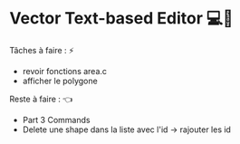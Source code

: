 # Vector Text-based Editor 💻💢

Tâches à faire : ⚡
- revoir fonctions area.c
- afficher le polygone

Reste à faire : 👈

- Part 3 Commands 
- Delete une shape dans la liste avec l'id -> rajouter les id
